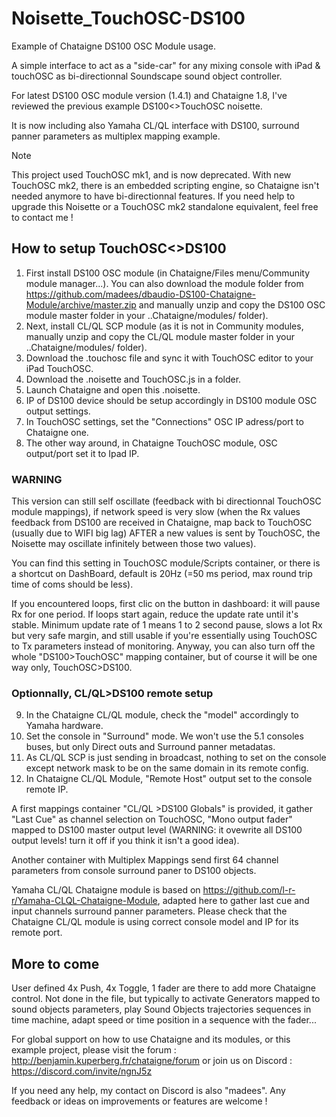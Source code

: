 # Noisette_TouchOSC-DS100
Example of Chataigne DS100 OSC Module usage.

A simple interface to act as a "side-car" for any mixing console with iPad & touchOSC as bi-directionnal Soundscape sound object controller.

For latest DS100 OSC module version (1.4.1) and Chataigne 1.8, I've reviewed the previous example DS100<>TouchOSC noisette.

It is now including also Yamaha CL/QL interface with DS100, surround panner parameters as multiplex mapping example.

> [!NOTE]  
> This project used TouchOSC mk1, and is now deprecated. With new TouchOSC mk2, there is an embedded scripting engine, so Chataigne isn't needed anymore to have bi-directionnal features. If you need help to upgrade this Noisette or a TouchOSC mk2 standalone equivalent, feel free to contact me !

## How to setup TouchOSC<>DS100
1. First install DS100 OSC module (in Chataigne/Files menu/Community module manager...). You can also download the module folder from https://github.com/madees/dbaudio-DS100-Chataigne-Module/archive/master.zip and manually unzip and copy the DS100 OSC module master folder in your ..Chataigne/modules/ folder).
2. Next, install CL/QL SCP module (as it is not in Community modules, manually unzip and copy the CL/QL module master folder in your ..Chataigne/modules/ folder).
3. Download the .touchosc file and sync it with TouchOSC editor to your iPad TouchOSC.
4. Download the .noisette and TouchOSC.js in a folder.
5. Launch Chataigne and open this .noisette.
6. IP of DS100 device should be setup accordingly in DS100 module OSC output settings.
7. In TouchOSC settings, set the "Connections" OSC IP adress/port to Chataigne one.
8. The other way around, in Chataigne TouchOSC module, OSC output/port set it to Ipad IP.

### WARNING
This version can still self oscillate (feedback with bi directionnal TouchOSC module mappings), if network speed is very slow (when the Rx values feedback from DS100 are received in Chataigne, map back to TouchOSC (usually due to WIFI big lag) AFTER a new values is sent by TouchOSC, the Noisette may oscillate infinitely between those two values).

You can find this setting in TouchOSC module/Scripts container, or there is a shortcut on DashBoard, default is 20Hz (=50 ms period, max round trip time of coms should be less).

If you encountered loops, first clic on the button in dashboard: it will pause Rx for one period. If loops start again, reduce the update rate until it's stable. 
Minimum update rate of 1 means 1 to 2 second pause, slows a lot Rx but very safe margin, and still usable if you're essentially using TouchOSC to Tx parameters instead of monitoring. Anyway, you can also turn off the whole "DS100>TouchOSC" mapping container, but of course it will be one way only, TouchOSC>DS100.

### Optionnally, CL/QL>DS100 remote setup
9. In the Chataigne CL/QL module, check the "model" accordingly to Yamaha hardware.
10. Set the console in "Surround" mode. We won't use the 5.1 consoles buses, but only Direct outs and Surround panner metadatas.
11. As CL/QL SCP is just sending in broadcast, nothing to set on the console except network mask to be on the same domain in its remote config.
12. In Chataigne CL/QL Module, "Remote Host" output set to the console remote IP.

A first mappings container "CL/QL >DS100 Globals" is provided, it gather "Last Cue" as channel selection on TouchOSC, "Mono output fader" mapped to DS100 master output level (WARNING: it ovewrite all DS100 output levels! turn it off if you think it isn't a good idea).

Another container with Multiplex Mappings send first 64 channel parameters from console surround paner to DS100 objects.

Yamaha CL/QL Chataigne module is based on https://github.com/l-r-r/Yamaha-CLQL-Chataigne-Module, adapted here to gather last cue and input channels surround panner parameters.
Please check that the Chataigne CL/QL module is using correct console model and IP for its remote port.

## More to come
User defined 4x Push, 4x Toggle, 1 fader are there to add more Chataigne control. Not done in the file, but typically to activate Generators mapped to sound objects parameters, play Sound Objects trajectories sequences in time machine, adapt speed or time position in a sequence with the fader...

For global support on how to use Chataigne and its modules, or this example project, please visit the forum : http://benjamin.kuperberg.fr/chataigne/forum or join us on Discord : https://discord.com/invite/ngnJ5z 

If you need any help, my contact on Discord is also "madees". Any feedback or ideas on improvements or features are welcome !
